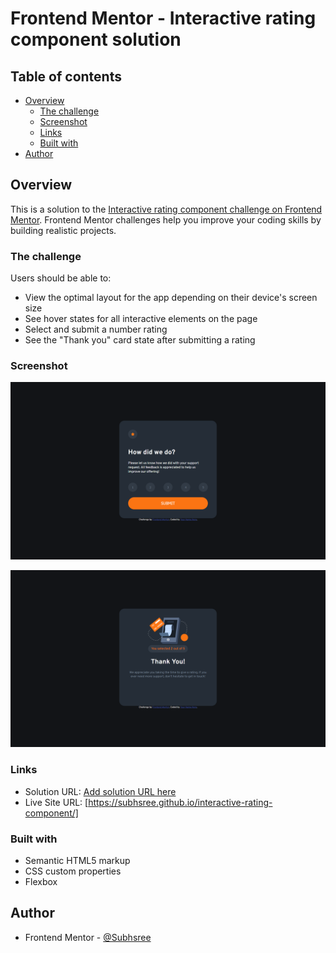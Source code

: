 # Frontend Mentor - Interactive rating component solution
## Table of contents

- [Overview](#overview)
  - [The challenge](#the-challenge)
  - [Screenshot](#screenshot)
  - [Links](#links)
  - [Built with](#built-with)
- [Author](#author)

## Overview

This is a solution to the [Interactive rating component challenge on Frontend Mentor](https://www.frontendmentor.io/challenges/interactive-rating-component-koxpeBUmI). Frontend Mentor challenges help you improve your coding skills by building realistic projects. 

### The challenge

Users should be able to:

- View the optimal layout for the app depending on their device's screen size
- See hover states for all interactive elements on the page
- Select and submit a number rating
- See the "Thank you" card state after submitting a rating

### Screenshot

![](/screenshots/Screenshot%202024-02-08%20183125.png)

![](/screenshots/Screenshot%202024-02-08%20200933.png)

### Links

- Solution URL: [Add solution URL here](https://your-solution-url.com)
- Live Site URL: [https://subhsree.github.io/interactive-rating-component/]

### Built with

- Semantic HTML5 markup
- CSS custom properties
- Flexbox

## Author

- Frontend Mentor - [@Subhsree](https://www.frontendmentor.io/profile/Subhsree)